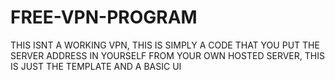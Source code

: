 # FREE-VPN-PROGRAM
THIS ISNT A WORKING VPN, THIS IS SIMPLY A CODE THAT YOU PUT THE SERVER ADDRESS IN YOURSELF FROM YOUR OWN HOSTED SERVER, THIS IS JUST THE TEMPLATE AND A BASIC UI
